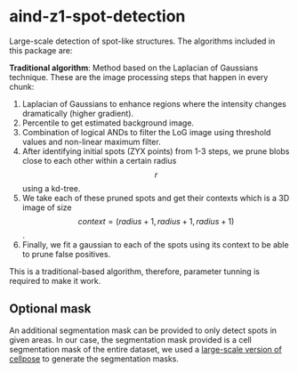 # aind-z1-spot-detection

Large-scale detection of spot-like structures. The algorithms included in this package are:

**Traditional algorithm**: Method based on the Laplacian of Gaussians technique. These are the image processing steps that happen in every chunk:
1. Laplacian of Gaussians to enhance regions where the intensity changes dramatically (higher gradient).
2. Percentile to get estimated background image.
3. Combination of logical ANDs to filter the LoG image using threshold values and non-linear maximum filter.
4. After identifying initial spots (ZYX points) from 1-3 steps, we prune blobs close to each other within a certain radius $$r$$ using a kd-tree.
5. We take each of these pruned spots and get their contexts which is a 3D image of size $$context = (radius + 1, radius + 1, radius + 1)$$.
6. Finally, we fit a gaussian to each of the spots using its context to be able to prune false positives.

This is a traditional-based algorithm, therefore, parameter tunning is required to make it work.

## Optional mask
An additional segmentation mask can be provided to only detect spots in given areas. In our case, the segmentation mask provided is a cell segmentation mask of the entire dataset, we used a  [large-scale version of cellpose](https://github.com/AllenNeuralDynamics/aind-z1-cell-segmentation) to generate the segmentation masks.
